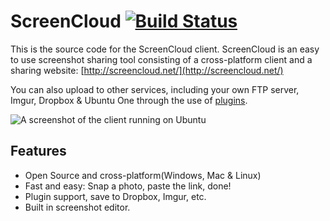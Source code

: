 # ScreenCloud [![Build Status](https://travis-ci.org/olav-st/screencloud.svg?branch=master)](https://travis-ci.org/olav-st/screencloud) 

This is the source code for the ScreenCloud client. ScreenCloud is an easy to use screenshot sharing tool consisting of a cross-platform client and a sharing website: [http://screencloud.net/](http://screencloud.net/)

You can also upload to other services, including your own FTP server, Imgur, Dropbox & Ubuntu One through the use of [plugins](https://github.com/olav-st/screencloud-plugins).

![A screenshot of the client running on Ubuntu](https://screencloud.net/img/systemtray_linux.png)

Features
--------------
* Open Source and cross-platform(Windows, Mac & Linux)  
* Fast and easy: Snap a photo, paste the link, done!
* Plugin support, save to Dropbox, Imgur, etc.
* Built in screenshot editor.
